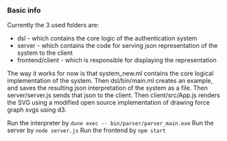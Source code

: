### Basic info 
Currently the 3 used folders are:
- dsl - which contains the core logic of the authentication system
- server - which contains the code for serving json representation of the system to the client
- frontend/client - which is responsible for displaying the representation 

The way it works for now is that system_new.ml contains the core logical implementation of the system. Then dsl/bin/main.ml creates an example, and saves the resulting json interpretation of the system as a file. Then server/server.js sends that json to the client. Then client/src/App.js renders the SVG using a modified open source implementation of drawing force graph svgs using d3.

Run the interpreter by ```dune exec -- bin/parser/parser_main.exe```
Run the server by ```node server.js```
Run the frontend by ```npm start``` 
